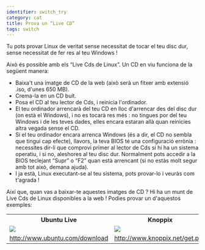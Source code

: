```yaml
---
identifier: switch_try
category: cat
title: Prova un “Live CD”
tags: switch
---
```


Tu pots provar Linux de veritat sense necessitat de tocar el teu disc dur, sense necessitat de fer res al teu Windows !

Això és possible amb els “Live Cds de Linux”. Un CD en viu funciona de la següent manera:

<ul>

<li>Baixa't una imatge de CD de la web (això serà un fitxer amb extensió .iso, d'unes 650 MB).</li>
<li>Crema-la en un CD buit.</li>
<li>Posa el CD al teu lector de Cds, i reinicia l'ordinador.</li>
<li>El teu ordinador arrencarà del teu CD en lloc d'arrencar des del disc dur (on està el Windows), i no es tocarà res més : no tingues por del teu Windows i de les teves dades, elles encara estaran allà quan reinicies altra vegada sense el CD.</li>
<li>Si el teu ordinador encara arrenca Windows (és a dir, el CD no sembla que tingui cap efecte), llavors, la teva BIOS té una configuració errònia : necessites dir-li que comprovi primer al lector de Cds si hi ha un sistema operatiu, i si no, aleshores al teu disc dur. Normalment pots accedir a la BIOS teclejant “Supr” o “F2” quan està arrencant (si no estàs molt segur amb tot això, demana ajuda).</li>
<li>I ja està, Linux executant-se al teu sistema, pots provar-lo i veuràs com t'agrada !</li>

</ul>

Així que, quan vas a baixar-te aquestes imatges de CD ? Hi ha un munt de Live Cds de Linux disponibles a la web ! Podies provar un d'aquestos exemples:

<table cols="2">
<tr>
<th>Ubuntu Live</th>
<th>Knoppix</th>
</tr>

<tr>
<td><a href="/img/ubuntu.png"><img src="/img/ubuntu_thumbnail.png" /></a></td>
<td><a href="/img/knoppix.png"><img src="/img/knoppix_thumbnail.png" /></a></td>
</tr>

<tr>
<td><a 
href="http://www.ubuntu.com/download">http://www.ubuntu.com/download</a></td>
<td><a 
href="http://www.knoppix.net/get.php">http://www.knoppix.net/get.php</a></td>
</tr>

</table>

